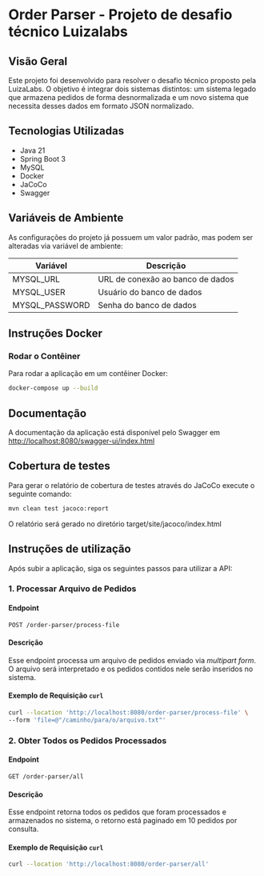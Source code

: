 # Order Parser - Projeto de desafio técnico Luizalabs

## Visão Geral
Este projeto foi desenvolvido para resolver o desafio técnico proposto pela LuizaLabs. O objetivo é integrar dois sistemas distintos: um sistema legado que armazena pedidos de forma desnormalizada e um novo sistema que necessita desses dados em formato JSON normalizado.

## Tecnologias Utilizadas
- Java 21
- Spring Boot 3
- MySQL
- Docker
- JaCoCo
- Swagger

## Variáveis de Ambiente

As configurações do projeto já possuem um valor padrão, mas podem ser alteradas via variável de ambiente:

| Variável | Descrição                        |
| --- |----------------------------------|
| MYSQL_URL | URL de conexão ao banco de dados |    
| MYSQL_USER | Usuário do banco de dados        |     
| MYSQL_PASSWORD | Senha do banco de dados          |     

## Instruções Docker

### Rodar o Contêiner
Para rodar a aplicação em um contêiner Docker:

```sh
docker-compose up --build
```

## Documentação
A documentação da aplicação está disponível pelo Swagger em [http://localhost:8080/swagger-ui/index.html](http://localhost:8080/swagger-ui/index.html)

## Cobertura de testes 
Para gerar o relatório de cobertura de testes através do JaCoCo execute o seguinte comando:

```sh
mvn clean test jacoco:report
```

O relatório será gerado no diretório target/site/jacoco/index.html

## Instruções de utilização
Após subir a aplicação, siga os seguintes passos para utilizar a API:

### 1. **Processar Arquivo de Pedidos**

#### **Endpoint**

`POST /order-parser/process-file`

#### **Descrição**

Esse endpoint processa um arquivo de pedidos enviado via *multipart form*. O arquivo será interpretado e os pedidos contidos nele serão inseridos no sistema.

#### **Exemplo de Requisição `curl`**

```bash
curl --location 'http://localhost:8080/order-parser/process-file' \
--form 'file=@"/caminho/para/o/arquivo.txt"'
```

### 2. **Obter Todos os Pedidos Processados**

#### **Endpoint**

`GET /order-parser/all`

#### **Descrição**

Esse endpoint retorna todos os pedidos que foram processados e armazenados no sistema, o retorno está paginado em 10 pedidos por consulta.

#### **Exemplo de Requisição `curl`**

```bash
curl --location 'http://localhost:8080/order-parser/all'
```